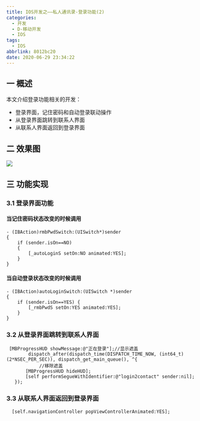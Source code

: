 ```yaml
---
title: IOS开发之——私人通讯录-登录功能(2)
categories:
  - 开发
  - D-移动开发
  - IOS
tags:
  - IOS
abbrlink: 8012bc20
date: 2020-06-29 23:34:22
---
```

## 一 概述

本文介绍登录功能相关的开发：

* 登录界面，记住密码和自动登录联动操作
* 从登录界面跳转到联系人界面
* 从联系人界面返回到登录界面

<!--more-->

## 二 效果图

![][1]

## 三 功能实现
### 3.1 登录界面功能

#### 当记住密码状态改变的时候调用

```
- (IBAction)rmbPwdSwitch:(UISwitch*)sender
{
    if (sender.isOn==NO)
    {
        [_autoLoginS setOn:NO animated:YES];
    }  
}
```

#### 当自动登录状态改变的时候调用

```
- (IBAction)autoLoginSwitch:(UISwitch *)sender
{
    if (sender.isOn==YES) {
        [_rmbPwdS setOn:YES animated:YES];
    }
}
```

### 3.2 从登录界面跳转到联系人界面

```
 [MBProgressHUD showMessage:@"正在登录"];//显示遮盖
        dispatch_after(dispatch_time(DISPATCH_TIME_NOW, (int64_t)(2*NSEC_PER_SEC)), dispatch_get_main_queue(), ^{
            //移除遮盖
       [MBProgressHUD hideHUD];
       [self performSegueWithIdentifier:@"login2contact" sender:nil];
   });
```

### 3.3 从联系人界面返回到登录界面

```
  [self.navigationController popViewControllerAnimated:YES];
```



[1]:https://cdn.jsdelivr.net/gh/PGzxc/CDN/blog-ios/ios-tongxunlu-login.gif

